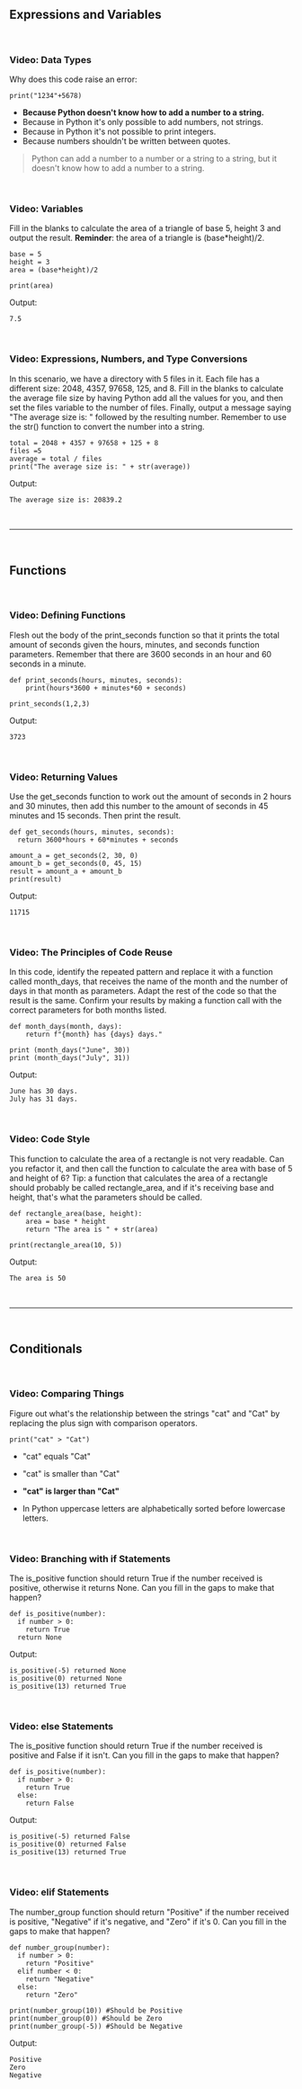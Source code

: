 ## Expressions and Variables

<br>

### Video: Data Types

Why does this code raise an error:

```
print("1234"+5678)
```

* **Because Python doesn't know how to add a number to a string.**
* Because in Python it's only possible to add numbers, not strings.
* Because in Python it's not possible to print integers.
* Because numbers shouldn't be written between quotes.

> Python can add a number to a number or a string to a string, but it doesn't know how to add a number to a string.

<br>

### Video: Variables

Fill in the blanks to calculate the area of a triangle of base 5, height 3 and output the result. **Reminder**: the area of a triangle is (base*height)/2.

```
base = 5
height = 3
area = (base*height)/2

print(area)
```

Output:

```
7.5
```

<br>

### Video: Expressions, Numbers, and Type Conversions

In this scenario, we have a directory with 5 files in it. Each file has a different size: 2048, 4357, 97658, 125, and 8. Fill in the blanks to calculate the average file size by having Python add all the values for you, and then set the files variable to the number of files. Finally, output a message saying "The average size is: " followed by the resulting number. Remember to use the str() function to convert the number into a string.

```
total = 2048 + 4357 + 97658 + 125 + 8
files =5
average = total / files
print("The average size is: " + str(average))
```

Output:

```
The average size is: 20839.2
```

<br><hr><br>

## Functions

<br>

### Video: Defining Functions

Flesh out the body of the print_seconds function so that it prints the total amount of seconds given the hours, minutes, and seconds function parameters. Remember that there are 3600 seconds in an hour and 60 seconds in a minute.

```
def print_seconds(hours, minutes, seconds):
    print(hours*3600 + minutes*60 + seconds)

print_seconds(1,2,3)
```

Output:

```
3723
```

<br>

### Video: Returning Values

Use the get_seconds function to work out the amount of seconds in 2 hours and 30 minutes, then add this number to the amount of seconds in 45 minutes and 15 seconds. Then print the result.

```
def get_seconds(hours, minutes, seconds):
  return 3600*hours + 60*minutes + seconds

amount_a = get_seconds(2, 30, 0)
amount_b = get_seconds(0, 45, 15)
result = amount_a + amount_b
print(result)
```

Output:

```
11715
```

<br>

### Video: The Principles of Code Reuse

In this code, identify the repeated pattern and replace it with a function called month_days, that receives the name of the month and the number of days in that month as parameters. Adapt the rest of the code so that the result is the same. Confirm your results by making a function call with the correct parameters for both months listed.

```
def month_days(month, days):
    return f"{month} has {days} days."

print (month_days("June", 30))
print (month_days("July", 31))
```

Output:

```
June has 30 days.
July has 31 days.
```

<br>

### Video: Code Style

This function to calculate the area of a rectangle is not very readable. Can you refactor it, and then call the function to calculate the area with base of 5 and height of 6? Tip: a function that calculates the area of a rectangle should probably be called rectangle_area, and if it's receiving base and height, that's what the parameters should be called.

```
def rectangle_area(base, height):
	area = base * height
	return "The area is " + str(area)

print(rectangle_area(10, 5))
```

Output:

```
The area is 50
```

<br><hr><br>

## Conditionals

<br>

### Video: Comparing Things

Figure out what's the relationship between the strings "cat" and "Cat" by replacing the plus sign with comparison operators.

```
print("cat" > "Cat")
```

* "cat" equals "Cat"
* "cat" is smaller than "Cat"
* **"cat" is larger than "Cat"**

* In Python uppercase letters are alphabetically sorted before lowercase letters.

<br>

### Video: Branching with if Statements

The is_positive function should return True if the number received is positive, otherwise it returns None. Can you fill in the gaps to make that happen?

```
def is_positive(number):
  if number > 0:
    return True
  return None
```

Output:

```
is_positive(-5) returned None
is_positive(0) returned None
is_positive(13) returned True
```

<br>

### Video: else Statements

The is_positive function should return True if the number received is positive and False if it isn't. Can you fill in the gaps to make that happen?

```
def is_positive(number):
  if number > 0:
    return True
  else:
    return False
```

Output:

```
is_positive(-5) returned False
is_positive(0) returned False
is_positive(13) returned True
```

<br>

### Video: elif Statements

The number_group function should return "Positive" if the number received is positive, "Negative" if it's negative, and "Zero" if it's 0. Can you fill in the gaps to make that happen?

```
def number_group(number):
  if number > 0:
    return "Positive"
  elif number < 0:
    return "Negative"
  else:
    return "Zero"

print(number_group(10)) #Should be Positive
print(number_group(0)) #Should be Zero
print(number_group(-5)) #Should be Negative
```

Output:

```
Positive
Zero
Negative
```